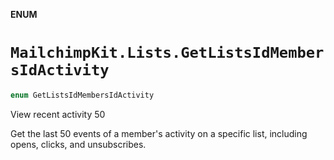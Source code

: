 **ENUM**

# `MailchimpKit.Lists.GetListsIdMembersIdActivity`

```swift
enum GetListsIdMembersIdActivity
```

View recent activity 50

Get the last 50 events of a member's activity on a specific list, including opens, clicks, and unsubscribes.
